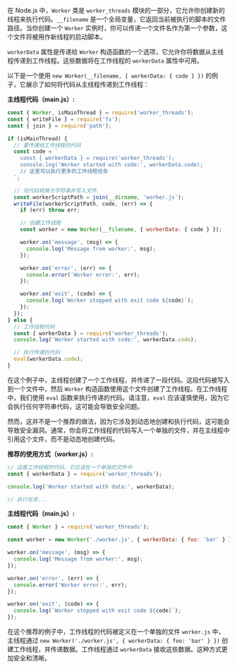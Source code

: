 在 Node.js 中，`Worker` 类是 `worker_threads` 模块的一部分，它允许你创建新的线程来执行代码。`__filename` 是一个全局变量，它返回当前被执行的脚本的文件路径。当你创建一个 `Worker` 实例时，你可以传递一个文件名作为第一个参数，这个文件将被用作新线程的启动脚本。

`workerData` 属性是传递给 `Worker` 构造函数的一个选项，它允许你将数据从主线程传递到工作线程。这些数据将在工作线程的 `workerData` 属性中可用。

以下是一个使用 `new Worker(__filename, { workerData: { code } })` 的例子，它展示了如何将代码从主线程传递到工作线程：

**主线程代码（main.js）:**

```javascript
const { Worker, isMainThread } = require('worker_threads');
const { writeFile } = require('fs');
const { join } = require('path');

if (isMainThread) {
  // 要传递给工作线程的代码
  const code = `
    const { workerData } = require('worker_threads');
    console.log('Worker started with code:', workerData.code);
    // 这里可以执行更多的工作线程任务
  `;

  // 将代码转换为字符串并写入文件
  const workerScriptPath = join(__dirname, 'worker.js');
  writeFile(workerScriptPath, code, (err) => {
    if (err) throw err;

    // 创建工作线程
    const worker = new Worker(__filename, { workerData: { code } });

    worker.on('message', (msg) => {
      console.log('Message from worker:', msg);
    });

    worker.on('error', (err) => {
      console.error('Worker error:', err);
    });

    worker.on('exit', (code) => {
      console.log(`Worker stopped with exit code ${code}`);
    });
  });
} else {
  // 工作线程代码
  const { workerData } = require('worker_threads');
  console.log('Worker started with code:', workerData.code);

  // 执行传递的代码
  eval(workerData.code);
}
```

在这个例子中，主线程创建了一个工作线程，并传递了一段代码。这段代码被写入到一个文件中，然后 `Worker` 构造函数使用这个文件创建了工作线程。在工作线程中，我们使用 `eval` 函数来执行传递的代码。请注意，`eval` 应该谨慎使用，因为它会执行任何字符串代码，这可能会导致安全问题。

然而，这并不是一个推荐的做法，因为它涉及到动态地创建和执行代码，这可能会导致安全漏洞。通常，你会将工作线程的代码写入一个单独的文件，并在主线程中引用这个文件，而不是动态地创建代码。

**推荐的使用方式（worker.js）:**

```javascript
// 这是工作线程的代码，它应该在一个单独的文件中
const { workerData } = require('worker_threads');

console.log('Worker started with data:', workerData);

// 执行任务...
```

**主线程代码（main.js）:**

```javascript
const { Worker } = require('worker_threads');

const worker = new Worker('./worker.js', { workerData: { foo: 'bar' } });

worker.on('message', (msg) => {
  console.log('Message from worker:', msg);
});

worker.on('error', (err) => {
  console.error('Worker error:', err);
});

worker.on('exit', (code) => {
  console.log(`Worker stopped with exit code ${code}`);
});
```

在这个推荐的例子中，工作线程的代码被定义在一个单独的文件 `worker.js` 中，主线程通过 `new Worker('./worker.js', { workerData: { foo: 'bar' } })` 创建工作线程，并传递数据。工作线程通过 `workerData` 接收这些数据。这种方式更加安全和清晰。
